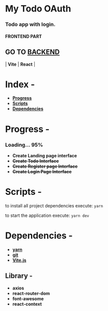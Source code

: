 # My Todo OAuth

### Todo app with login.

#### FRONTEND PART

## GO TO [BACKEND](https://github.com/JohnsCoder/myOAuthTodo-backend)

| **Vite** | **React** | 

# Index -

- **[Progress](#progress--)**
- **[Scripts](#scripts--)**
- **[Dependencies](#dependencies--)**
#
# Progress -

### Loading... 95%

- **Create Landing page interface**
- ~~**Create Todo Interface**~~
- ~~**Create Register page Interface**~~
- ~~**Create Login Page Interface**~~

#
# Scripts - 
to install all project dependencies execute:
`yarn`

to start the application execute:
`yarn dev`
#
# Dependencies -
- **[yarn](https://yarnpkg.com/getting-started/install)**
- **[git](https://git-scm.com/downloads)**
- **[Vite.js](https://vitejs.dev)**

## Library - 
- **axios**
- **react-router-dom**
- **font-awesome**
- **react-context**
